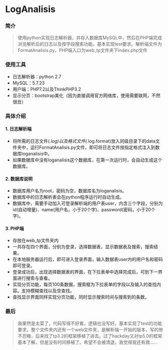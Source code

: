 # LogAnalisis
### 简介
>使用python实现日志解析器，并存入数据库MySQL中，然后在PHP端完成浏览解析后的日志以及按字段搜索功能。基本实现test要求。解析端文件为FormatAnalisis.py，PHP端入口为web_tp文件夹下index.php文件

### 使用工具
* 日志解析器：python 2.7 
* MySQL：5.7.23
* 用户端：PHP7.2以及ThinkPHP3.2
* 显示分页：bootstrap美化（因为直接调用官方网络库，使用需要联网，不然很丑）

### 具体介绍
#### 1. 日志解析端
* 将所需的日志文件(*.log)以及格式文件(*.log.format)放入同级目录下的data文件夹中，运行FormatAnalisis.py文件，即可将日志文件按指定格式注入到数据库loganalisis中。
* 如果数据库中没有loganalisis这个数据库，在第一次运行时，会自动生成这个数据库。
#### 2. 数据库说明
* 数据库用户名为root，密码为空，数据库名为loganalisis。
* 数据库中的日志解析表会在python程序运行时自动生成。
* 数据库中，需要手动加入可登录解析端的用户表user，内含三个字段，分别为id(自动增量)、name(用户名，小于20个字)、password(密码，小于20个字)。

#### 3. PHP端
* 存放在web_tp文件夹内
* 一共存在四个界面，分别为登录，选择数据表，显示数据表及搜索，搜索结果。
* 在本地服务器运行后，即可进入登录界面，输入数据表user内的用户名和密码即可登录。
* 登录成功后，出现选择数据表的界面，在下拉表单中选择完成后，可到下一界面进行搜索与查看。
* 实现分页功能，每页100条数据，搜索框为下拉表单的字段以及输入的查找内容。支持模糊查找以及空查找。
* 查找显示界面同样实现分页功能，同时显示搜索时间与搜索到的条数。

### 最后
>我果然是太菜了，代码写得不好看，逻辑也没写好。基本实现了test的功能要求，整个文件夹内还有一个web文件夹，是解析端一开始的版本，写的惨不忍睹，后来找了tp3.2的框架移植了进去。过了hackday又对tp5.0的框架基本了解，但是没有时间移植了。希望不会被清退，我觉得我还有救......
